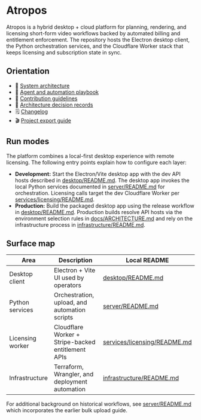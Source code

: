 # Atropos

Atropos is a hybrid desktop + cloud platform for planning, rendering, and licensing short-form video workflows backed by automated billing and entitlement enforcement. The repository hosts the Electron desktop client, the Python orchestration services, and the Cloudflare Worker stack that keeps licensing and subscription state in sync.

## Orientation

- 📐 [System architecture](docs/ARCHITECTURE.md)
- 🤖 [Agent and automation playbook](docs/AGENTS.md)
- 🧭 [Contribution guidelines](CONTRIBUTING.md)
- 📜 [Architecture decision records](docs/ADRS)
- 🗒️ [Changelog](CHANGELOG.md)
- 🎬 [Project export guide](docs/exporting.md)

## Run modes

The platform combines a local-first desktop experience with remote licensing. The following entry points explain how to configure each layer:

- **Development:** Start the Electron/Vite desktop app with the dev API hosts described in [desktop/README.md](desktop/README.md). The desktop app invokes the local Python services documented in [server/README.md](server/README.md) for orchestration. Licensing calls target the dev Cloudflare Worker per [services/licensing/README.md](services/licensing/README.md).
- **Production:** Build the packaged desktop app using the release workflow in [desktop/README.md](desktop/README.md). Production builds resolve API hosts via the environment selection rules in [docs/ARCHITECTURE.md](docs/ARCHITECTURE.md) and rely on the infrastructure process in [infrastructure/README.md](infrastructure/README.md).

## Surface map

| Area | Description | Local README |
| --- | --- | --- |
| Desktop client | Electron + Vite UI used by operators | [desktop/README.md](desktop/README.md) |
| Python services | Orchestration, upload, and automation scripts | [server/README.md](server/README.md) |
| Licensing worker | Cloudflare Worker + Stripe-backed entitlement APIs | [services/licensing/README.md](services/licensing/README.md) |
| Infrastructure | Terraform, Wrangler, and deployment automation | [infrastructure/README.md](infrastructure/README.md) |

For additional background on historical workflows, see [server/README.md](server/README.md) which incorporates the earlier bulk upload guide.
